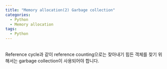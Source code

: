 ```yaml
---
title: "Memory allocation(2) Garbage collection"
categories:
  - Python
  - Memory allocation
tags:
  - Python
---
```

\
Reference cycle과 같이 reference counting으로는 찾아내기 힘든 객체를 찾기 위해서는 garbage collection이 사용되어야 합니다.
